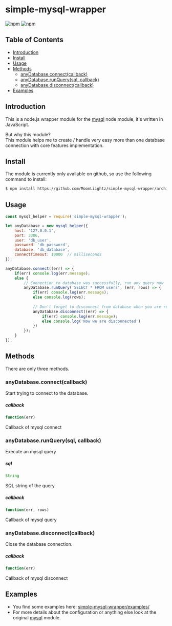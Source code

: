 # simple-mysql-wrapper

[![npm](https://img.shields.io/badge/npm-v2.13.0-blue.svg)]()
[![npm](https://img.shields.io/badge/node-v0.6.0-green.svg)](https://nodejs.org/en/download/)

## Table of Contents
- [Introduction](#introduction)
- [Install](#install)
- [Usage](#usage)
- [Methods](#methods)
  - [anyDatabase.connect(callback)](#anydatabaseconnectcallback)
  - [anyDatabase.runQuery(sql, callback)](#anydatabaserunquerysql-callback)
  - [anyDatabase.disconnect(callback)](#anydatabasedisconnectcallback)
- [Examples](#examples)


## Introduction

This is a node.js wrapper module for the [mysql](https://github.com/mysqljs/mysql) node module, it's written in JavaScript.

But why this module? <br />
This module helps me to create / handle very easy more than one database connection with core features implementation.

## Install

The module is currently only available on github, so use the following command to install:

```sh
$ npm install https://github.com/MoonLiightz/simple-mysql-wrapper/archive/v0.1.1.tar.gz --save
```

## Usage

```js
const mysql_helper = require('simple-mysql-wrapper');

let anyDatabase = new mysql_helper({
    host: '127.0.0.1',
    port: 3306,
    user: 'db_user',
    password: 'db_password',
    database: 'db_database',
    connectTimeout: 10000  // milliseconds
});

anyDatabase.connect((err) => {
    if(err) console.log(err.message);
    else {
        // Connection to database was successfully, run any query now
        anyDatabase.runQuery('SELECT * FROM users', (err, rows) => {
            if(err) console.log(err.message);
            else console.log(rows);
            
            // Don't forget to disconnect from database when you are ready
            anyDatabase.disconnect((err) => {
                if(err) console.log(err.message);
                else console.log('Now we are disconnected')
            })
        });
    }
});
```

## Methods

There are only three methods.

### anyDatabase.connect(callback)

Start trying to connect to the database.

##### callback

```js
function(err)
```
Callback of mysql connect

### anyDatabase.runQuery(sql, callback)

Execute an mysql query

##### sql

```js
String
```
SQL string of the query

##### callback

```js
function(err, rows)
```
Callback of mysql query

### anyDatabase.disconnect(callback)

Close the database connection.

##### callback

```js
function(err)
```
Callback of mysql disconnect

## Examples

- You find some examples here: [simple-mysql-wrapper/examples/](https://github.com/MoonLiightz/simple-mysql-wrapper/tree/master/examples) 
- For more details about the configuration or anything else look at the original [mysql](https://github.com/mysqljs/mysql) module.
